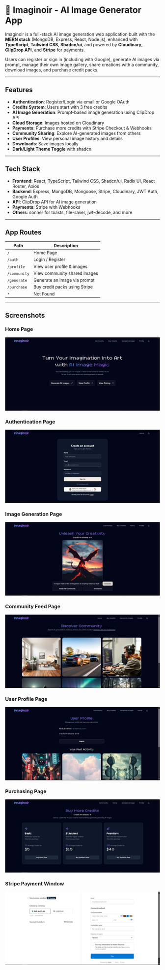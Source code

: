 # 🎨 Imaginoir - AI Image Generator App

Imaginoir is a full-stack AI image generation web application built with the **MERN stack** (MongoDB, Express, React, Node.js), enhanced with **TypeScript**, **Tailwind CSS**, **Shadcn/ui**, and powered by **Cloudinary**, **ClipDrop API**, and **Stripe** for payments.

Users can register or sign in (including with Google), generate AI images via prompt, manage their own image gallery, share creations with a community, download images, and purchase credit packs.

---

## Features

- **Authentication**: Register/Login via email or Google OAuth
- **Credits System**: Users start with 3 free credits
- **AI Image Generation**: Prompt-based image generation using ClipDrop API
- **Cloud Storage**: Images hosted on Cloudinary
- **Payments**: Purchase more credits with Stripe Checkout & Webhooks
- **Community Sharing**: Explore AI-generated images from others
- **User Profiles**: View personal image history and details
- **Downloads**: Save images locally
- **Dark/Light Theme Toggle** with shadcn

---

## Tech Stack

- **Frontend**: React, TypeScript, Tailwind CSS, Shadcn/ui, Radix UI, React Router, Axios
- **Backend**: Express, MongoDB, Mongoose, Stripe, Cloudinary, JWT Auth, Google Auth
- **API**: ClipDrop API for AI image generation
- **Payments**: Stripe with Webhooks
- **Others**: sonner for toasts, file-saver, jwt-decode, and more

---

## App Routes

| Path              | Description                       |
|-------------------|-----------------------------------|
| `/`               | Home Page                         |
| `/auth`           | Login / Register                  |
| `/profile`        | View user profile & images        |
| `/community`      | View community shared images      |
| `/generate`       | Generate an image via prompt      |
| `/purchase`       | Buy credit packs using Stripe     |
| `*`               | Not Found                         |

---

## Screenshots

### Home Page
![Home](./screenshots/home.jpg)

### Authentication Page
![Home](./screenshots/auth.jpg)

### Image Generation Page
![Generate](./screenshots/generate.jpg)

### Community Feed Page
![Community](./screenshots/community.jpg)

### User Profile Page
![Profile](./screenshots/profile.jpg)

### Purchasing Page
![Checkout](./screenshots/purchase.jpg)

### Stripe Payment Window
![Checkout](./screenshots/payment.jpg)

